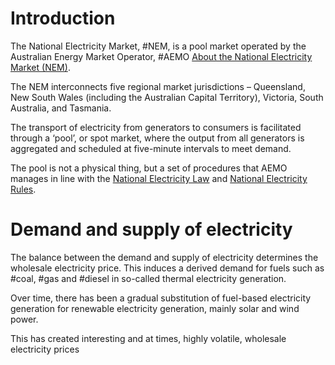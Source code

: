 # Introduction
The National Electricity Market, #NEM, is a pool market operated by the Australian Energy Market Operator, #AEMO [About the National Electricity Market (NEM)](https://www.aemo.com.au/energy-systems/electricity/national-electricity-market-nem/about-the-national-electricity-market-nem). 

The NEM interconnects five regional market jurisdictions – Queensland, New South Wales (including the Australian Capital Territory), Victoria, South Australia, and Tasmania.

The transport of electricity from generators to consumers is facilitated through a ‘pool’, or spot market, where the output from all generators is aggregated and scheduled at five-minute intervals to meet demand.

The pool is not a physical thing, but a set of procedures that AEMO manages in line with the [National Electricity Law](https://www.legislation.sa.gov.au/LZ/C/A/NATIONAL%20ELECTRICITY%20(SOUTH%20AUSTRALIA)%20ACT%201996.aspx) and [National Electricity Rules](http://www.aemc.gov.au/Energy-Rules/National-electricity-rules/Current-Rules).

# Demand and supply of electricity
The balance between the demand and supply of electricity determines the wholesale electricity price. This induces a derived demand for fuels such as #coal, #gas and #diesel in so-called thermal electricity generation. 

Over time, there has been a gradual substitution of fuel-based electricity generation for renewable electricity generation, mainly solar and wind power. 

This has created interesting and at times, highly volatile, wholesale electricity prices